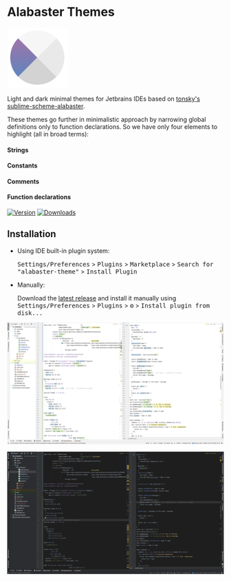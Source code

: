 # Alabaster Themes

<img src="./src/main/resources/META-INF/pluginIcon.svg" width="140">

<!-- Plugin description -->

Light and dark minimal themes for Jetbrains IDEs based on [tonsky's sublime-scheme-alabaster](https://github.com/tonsky/sublime-scheme-alabaster).

These themes go further in minimalistic approach by narrowing global definitions only to function declarations. So we have only four elements to highlight (all in broad terms):

#### Strings

#### Constants

#### Comments

#### Function declarations

<!-- Plugin description end -->

<!-- ![Build](https://github.com/vlnabatov/alabaster-theme/workflows/Build/badge.svg) -->
[![Version](https://img.shields.io/jetbrains/plugin/v/20748-alabaster-themes.svg)](https://plugins.jetbrains.com/plugin/PLUGIN_ID)
[![Downloads](https://img.shields.io/jetbrains/plugin/d/20748-alabaster-themes.svg)](https://plugins.jetbrains.com/plugin/PLUGIN_ID)

## Installation

- Using IDE built-in plugin system:

  <kbd>Settings/Preferences</kbd> > <kbd>Plugins</kbd> > <kbd>Marketplace</kbd> > <kbd>Search for "alabaster-theme"</kbd> >
  <kbd>Install Plugin</kbd>
- Manually:

  Download the [latest release](https://github.com/vlnabatov/alabaster-theme/releases) and install it manually using
  <kbd>Settings/Preferences</kbd> > <kbd>Plugins</kbd> > <kbd>⚙️</kbd> > <kbd>Install plugin from disk...</kbd>

![screenshot](screenshot.png)

![screenshot-dark](screenshot-dark.png)
